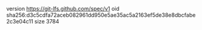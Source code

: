 version https://git-lfs.github.com/spec/v1
oid sha256:d3c5cdfa72aceb082961dd950e5ae35ac5a2163ef5de38e8dbcfabe2c3e04c11
size 3784
